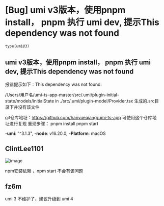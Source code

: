 # [Bug] umi v3版本，使用pnpm install， pnpm 执行 umi dev, 提示This dependency was not found

`type(umi@3)`

## umi v3版本，使用pnpm install， pnpm 执行 umi dev, 提示This dependency was not found

报错提示如下：This dependency was not found:

/Users/用户名/umi-ts-app-master/src/.umi/plugin-initial-state/models/initialState in ./src/.umi/plugin-model/Provider.tsx
生成的.src目录下并没有该文件

git仓库地址：https://github.com/hanyueqiang/umi-ts-app 可使用这个仓库地址进行复现
重现步骤：
pnpm install
pnpm start

-**umi**: "^3.1.3", -**node**: v16.20.0, -**Platform**: macOS

## ClintLee1101

![image](https://github.com/umijs/umi/assets/21055736/5a5e8c8d-fa82-4c4f-a936-d1bab273d93d)

npm安装依赖 ，npm start 不会有该问题

## fz6m

umi 3 不维护了，建议升级到 umi 4
